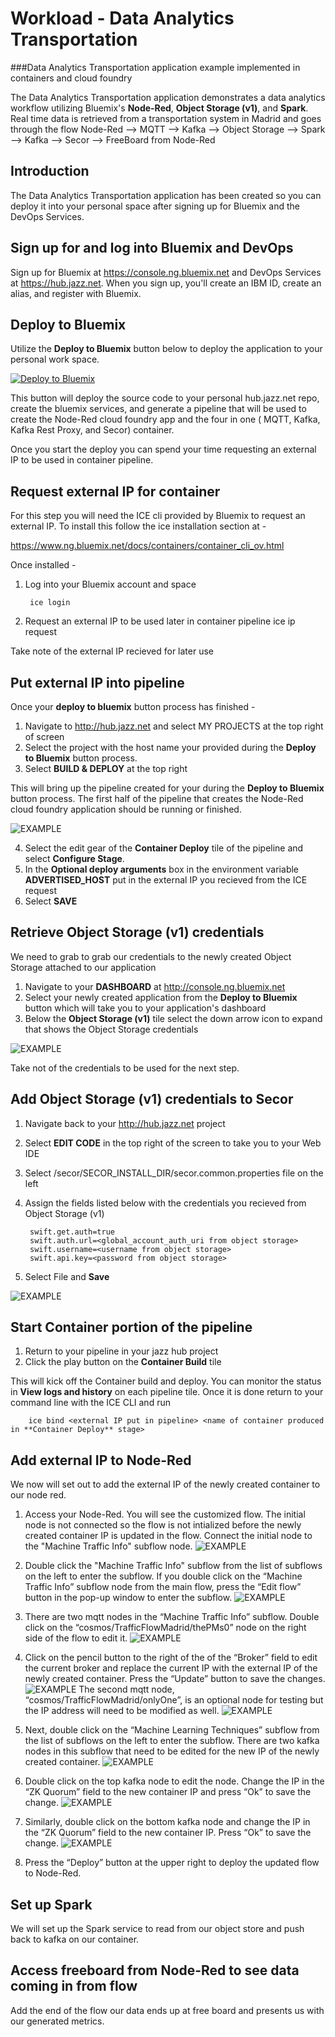 # Workload - Data Analytics Transportation 


###Data Analytics Transportation application example implemented in containers and cloud foundry


The Data Analytics Transportation application demonstrates
a data analytics workflow utilizing Bluemix's **Node-Red**, **Object Storage (v1)**, and **Spark**. Real time data is retrieved from a transportation
system in Madrid and goes through the flow Node-Red --> MQTT --> Kafka --> Object Storage --> Spark --> Kafka --> Secor --> FreeBoard from Node-Red

## Introduction

The Data Analytics Transportation application has been created so you can deploy it into your personal space
after signing up for Bluemix and the DevOps Services. 

## Sign up for and log into Bluemix and DevOps

Sign up for Bluemix at https://console.ng.bluemix.net and DevOps Services at https://hub.jazz.net.
When you sign up, you'll create an IBM ID, create an alias, and register with Bluemix.

## Deploy to Bluemix

Utilize the **Deploy to Bluemix** button below to deploy the application to your personal work space.

[![Deploy to Bluemix](https://bluemix.net/deploy/button.png)](https://bluemix.net/deploy?repository=https://hub.jazz.net/git/wprichar/data-analytics-transportation)

This button will deploy the source code to your personal hub.jazz.net repo, create the bluemix services, and generate a pipeline that will be used to create the 
Node-Red cloud foundry app and the four in one ( MQTT, Kafka, Kafka Rest Proxy, and Secor) container.

Once you start the deploy you can spend your time requesting an external IP to be used in container pipeline.

## Request external IP for container

For this step you will need the ICE cli provided by Bluemix to request an external IP. To install this follow the ice installation section at - 

https://www.ng.bluemix.net/docs/containers/container_cli_ov.html

Once installed -

1. Log into your Bluemix account and space 

		ice login
2. Request an external IP to be used later in container pipeline
		ice ip request
		
Take note of the external IP recieved for later use


## Put external IP into pipeline

Once your **deploy to bluemix** button process has finished - 

1. Navigate to http://hub.jazz.net and select MY PROJECTS at the top right of screen
2. Select the project with the host name your provided during the **Deploy to Bluemix** button process.
3. Select **BUILD & DEPLOY** at the top right

This will bring up the pipeline created for your during the **Deploy to Bluemix** button process. The first half of the pipeline that creates the Node-Red
cloud foundry application should be running or finished.

 
![EXAMPLE](images/pipeline.jpg)

4. Select the edit gear of the **Container Deploy** tile of the pipeline and select **Configure Stage**.
5. In the **Optional deploy arguments** box in the environment variable **ADVERTISED_HOST** put in the external IP you recieved from the ICE request
6. Select **SAVE**


## Retrieve Object Storage (v1) credentials

We need to grab to grab our credentials to the newly created Object Storage attached to our application


1. Navigate to your **DASHBOARD** at http://console.ng.bluemix.net
2. Select your newly created application from the **Deploy to Bluemix** button which will take you to your application's dashboard
2. Below the **Object Storage (v1)** tile select the down arrow icon to expand that shows the Object Storage credentials


![EXAMPLE](images/objectstorage.jpg) 

Take not of the credentials to be used for the next step.


## Add Object Storage (v1) credentials to Secor

1. Navigate back to your http://hub.jazz.net project
2. Select **EDIT CODE** in the top right of the screen to take you to your Web IDE
3. Select /secor/SECOR_INSTALL_DIR/secor.common.properties file on the left
4. Assign the fields listed below with the credentials you recieved from Object Storage (v1)

		swift.get.auth=true
		swift.auth.url=<global_account_auth_uri from object storage>
		swift.username=<username from object storage>
		swift.api.key=<password from object storage>
5. Select File and **Save**

![EXAMPLE](images/secorcredentials.jpg)

## Start Container portion of the pipeline

1. Return to your pipeline in your jazz hub project
2. Click the play button on the **Container Build** tile

This will kick off the Container build and deploy. You can monitor the status in **View logs and history** on each pipeline tile. Once it is done return to your command line with the ICE CLI and run

		ice bind <external IP put in pipeline> <name of container produced in **Container Deploy** stage>
		

## Add external IP to Node-Red

We now will set out to add the external IP of the newly created container to our node red.

1. Access your Node-Red. You will see the customized flow. The initial node is not connected so the flow is not intialized before the newly created container IP is updated in the flow.
Connect the initial node to the "Machine Traffic Info" subflow node.
![EXAMPLE](images/connect_start_node.png)

2. Double click the "Machine Traffic Info" subflow from the list of subflows on the left to enter the subflow. If you double click on the “Machine Traffic Info” subflow node from the main flow, press the “Edit flow” button in the pop-up window to enter the subflow.
![EXAMPLE](images/mqtt_node_overview_flow.png)

3. There are two mqtt nodes in the “Machine Traffic Info” subflow. Double click on the “cosmos/TrafficFlowMadrid/thePMs0” node on the right side of the flow to edit it. 
![EXAMPLE](images/mqtt_ip_edit.png)

4. Click on the pencil button to the right of the of the “Broker” field to edit the current broker and replace the current IP with the external IP of the newly created container. Press the “Update” button to save the changes.
![EXAMPLE](images/mqtt_edit_node.png)
The second mqtt node, “cosmos/TrafficFlowMadrid/onlyOne”, is an optional node for testing but the IP address will need to be modified as well.
![EXAMPLE](images/mqtt_ip_edit_extra.png)

5. Next, double click on the “Machine Learning Techniques” subflow from the list of subflows on the left to enter the subflow. There are two kafka nodes in this subflow that need to be edited for the new IP of the newly created container.
![EXAMPLE](images/kafka_node_overview_flow.png)

6. Double click on the top kafka node to edit the node. Change the IP in the “ZK Quorum” field to the new container IP and press “Ok” to save the change.
![EXAMPLE](images/kafka_node_edit1.png)

7. Similarly, double click on the bottom kafka node and change the IP in the “ZK Quorum” field to the new container IP. Press “Ok” to save the change.
![EXAMPLE](images/kafka_node_edit2.png)

8. Press the “Deploy” button at the upper right to deploy the updated flow to Node-Red.


## Set up Spark

We will set up the Spark service to read from our object store and push back to kafka on our container.


## Access freeboard from Node-Red to see data coming in from flow

Add the end of the flow our data ends up at free board and presents us with our generated metrics. 

